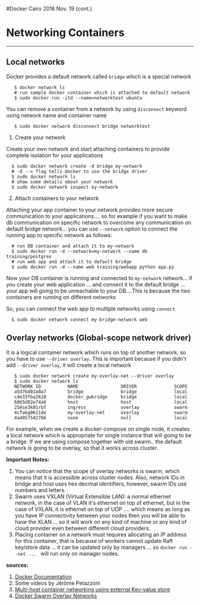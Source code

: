 #Docker Cairo 2016 Nov. 19 (cont.)


# Networking Containers
-------------------------

## Local networks

Docker provides a default network called `bridge` which is a special network

       $ docker network ls
       # run sample docker container which is attached to default network
       $ sudo docker run -itd --name=networktest ubuntu

You can remove a container from a network by using `disconnect` keyword using network name and container name
        
       $ sudo docker network disconnect bridge networktest        

1. Create your network

Create your own network and start attaching containers to provide complete isolation for your applications

      $ sudo docker network create -d bridge my-network
      # -d --> flag tells docker to use the bridge driver 
      $ sudo docker network ls
      # show some details about your network
      $ sudo docker network inspect my-network

2. Attach containers to your network

Attaching your app container to your network provides more secure communication to your applications.... so for example if
you want to make db communication on specific network to overcome any communication on default bridge network... you can use 
`--network` option to connect the running app to specific network as follows:
      
      # run DB container and attach it to my-network
      $ sudo docker run -d --network=my-network --name db training/postgres 
      # run web app and attach it to default bridge
      $ sudo docker run -d --name web training/webapp python app.py
      
Now your DB container is running and connected to `my-network` network... if you create your web application ... and connect it to the default bridge ... your app will going to be unreachable to your DB....This is because the two containers are running on different networks

So, you can connect the web app to multiple networks using `connect`

      $ sudo docker network connect my-bridge-network web


## Overlay networks (Global-scope network driver)

It is a logical container network which runs on top of another network, so you have to use `--driver overlay`. This is important 
because if you didn't add `--driver overlay`, it will create a local network
  
       $ sudo docker network create my-overlay-net --driver overlay
       $ sudo docker network ls 
       NETWORK ID          NAME                DRIVER              SCOPE
       a5d7b403a0a7        bridge              bridge              local               
       c4e33fba2618        docker_gwbridge     bridge              local               
       6065d82e74a6        host                host                local               
       258se3k01rbf        ingress             overlay             swarm               
       4cfakg0611de        my-overlay-net      overlay             swarm               
       4a4057542766        none                null                local

For example, when we create a docker-compose on single node, it creates a local network which is appropriate for single instance that will going to be a bridge. If we are using compose together with old swarm.. the default network is going to be overlay, so that it works across cluster.

**Important Notes:**

1. You can notice that the scope of overlay networks is swarm, which means that it is accessible across cluster nodes. Also, network IDs in bridge and host uses hex decimal identifiers, however, swarm IDs use numbers and letters.
2. Swarm uses VXLAN (Virtual Extensible LAN): a normal ethernet network, in the case of VLAN it's ethernet on top of ethernet, but in the case of VXLAN, it is ethernet on top of UDP .... which means as long as you have IP connectivity between your nodes then you will be able to have the XLAN ... so it will work on any kind of machine or any kind of cloud provider even between different cloud providers.
3. Placing container on a network must requires allocating an IP address for this container, that is because of workers cannot update Raft key/store data ... it can be updated only by managers ... so `docker run --net ... ` will run only on manager nodes.


**sources:**

1. [Docker Documentation](https://docs.docker.com/engine/tutorials/networkingcontainers/)
2. Some videos by Jérôme Petazzoni
3. [Multi-host container networking using external Key-value store](https://docs.docker.com/engine/userguide/networking/get-started-overlay/#/step-1-set-up-a-key-value-store)
4. [Docker Swarm Overlay Networks](https://docs.docker.com/engine/userguide/networking/overlay-security-model/)
